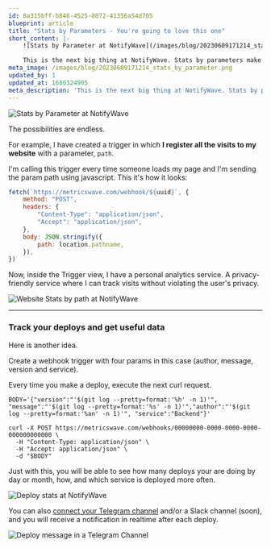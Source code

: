 ```yaml
---
id: 8a315bff-b846-4525-8072-41356a54d705
blueprint: article
title: "Stats by Parameters - You're going to love this one"
short_content: |-
    ![Stats by Parameter at NotifyWave](/images/blog/20230609171214_stats_by_parameter.png)

    This is the next big thing at NotifyWave. Stats by parameters make your webhooks triggers even more useful.
meta_image: /images/blog/20230609171214_stats_by_parameter.png
updated_by: 1
updated_at: 1686324905
meta_description: 'This is the next big thing at NotifyWave. Stats by parameters make your webhooks triggers even more useful.'
---
```


![Stats by Parameter at NotifyWave](/images/blog/20230609171214_stats_by_parameter.png)

The possibilities are endless.

For example, I have created a trigger in which **I register all the visits to my website** with a parameter, `path`.

I'm calling this trigger every time someone loads my page and I'm sending the param path using javascript. This it's how
it looks:

```javascript
fetch(`https://metricswave.com/webhook/${uuid}`, {
    method: "POST",
    headers: {
        "Content-Type": "application/json",
        "Accept": "application/json",
    },
    body: JSON.stringify({
        path: location.pathname,
    }),
})
```

Now, inside the Trigger view, I have a personal analytics service. A privacy-friendly service where I can track visits
without violating the user's privacy.

![Website Stats by path at NotifyWave](/images/blog/20230609172056_stats_by_param_path.png)

---

### Track your deploys and get useful data

Here is another idea.

Create a webhook trigger with four params in this case (author, message, version and service).

Every time you make a deploy, execute the next curl request.

```curl
BODY='{"version":"'$(git log --pretty=format:'%h' -n 1)'", "message":"'$(git log --pretty=format:'%s' -n 1)'","author":"'$(git log --pretty=format:'%an' -n 1)'", "service":"Backend"}'

curl -X POST https://metricswave.com/webhooks/00000000-0000-0000-0000-000000000000 \
  -H "Content-Type: application/json" \
  -H "Accept: application/json" \
  -d "$BODY"
```

Just with this, you will be able to see how many deploys your are doing by day or month, how, and which service is
deployed more often.

![Deploy stats at NotifyWave](/images/blog/20230609172631_deploy_stats.png)

You can also [connect your Telegram channel](/documentation/services/telegram) and/or a Slack channel (soon), and you
will receive a notification in realtime after each deploy.

![Deploy message in a Telegram Channel](/images/blog/20230609173315_deploy_trigger.png)
